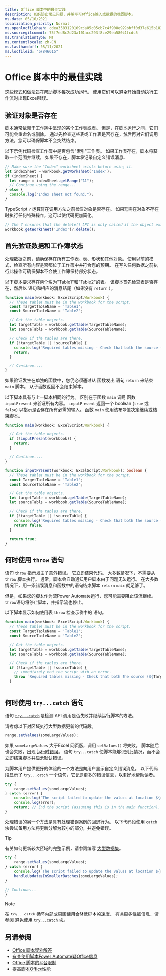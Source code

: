 ```yaml
---
title: Office 脚本中的最佳实践
description: 如何防止常见问题，并编写可Office输入或数据的稳固脚本。
ms.date: 05/10/2021
localization_priority: Normal
ms.openlocfilehash: cdea3583120109cda05c05cb7c4f908e929bbff0d37e615b1820f67b57fbe24f
ms.sourcegitcommit: 75f7ed8c2d23a104acc293f8ce29ea580b4fcdc5
ms.translationtype: MT
ms.contentlocale: zh-CN
ms.lasthandoff: 08/11/2021
ms.locfileid: "57846615"
---
```

# <a name="best-practices-in-office-scripts"></a>Office 脚本中的最佳实践

这些模式和做法旨在帮助脚本每次成功运行。 使用它们可以避免开始自动执行工作流时出现Excel错误。

## <a name="verify-an-object-is-present"></a>验证对象是否存在

脚本通常依赖于工作簿中呈现的某个工作表或表。 但是，在脚本运行之间，它们可能会重命名或删除。 通过先检查这些表或工作表是否存在，然后再对它们调用方法，您可以确保脚本不会突然结束。

以下示例代码检查工作簿中是否包含"索引"工作表。 如果工作表存在，脚本将获取一个范围并继续。 如果不存在，脚本将记录自定义错误消息。

```TypeScript
// Make sure the "Index" worksheet exists before using it.
let indexSheet = workbook.getWorksheet('Index');
if (indexSheet) {
  let range = indexSheet.getRange("A1");
  // Continue using the range...
} else {
  console.log("Index sheet not found.");
}
```

TypeScript `?` 运算符在调用方法之前检查对象是否存在。 如果无需在对象不存在时执行任何特殊操作，这可以使代码更加简化。

```TypeScript
// The ? ensures that the delete() API is only called if the object exists.
workbook.getWorksheet('Index')?.delete();
```

## <a name="validate-data-and-workbook-state-first"></a>首先验证数据和工作簿状态

处理数据之前，请确保存在所有工作表、表、形状和其他对象。 使用以前的模式，检查所有内容是否都位于工作簿中并符合您的预期。 在写入任何数据之前执行此操作可确保脚本不会使工作簿保持部分状态。

以下脚本要求存在两个名为"Table1"和"Table2"的表。 该脚本首先检查表是否存在，然后以 语句和相应的消息结尾（如果没有 `return` ）。

```TypeScript
function main(workbook: ExcelScript.Workbook) {
  // These tables must be in the workbook for the script.
  const TargetTableName = 'Table1';
  const SourceTableName = 'Table2';

  // Get the table objects.
  let targetTable = workbook.getTable(TargetTableName);
  let sourceTable = workbook.getTable(SourceTableName);

  // Check if the tables are there.
  if (!targetTable || !sourceTable) {
    console.log(`Required tables missing - Check that both the source (${TargetTableName}) and target (${SourceTableName}) tables are present before running the script.`);
    return;
  }

  // Continue....
}
```

如果验证发生在单独的函数中，您仍必须通过从 函数发出 语句 `return` 来结束 `main` 脚本。 从子函数返回不会结束脚本。

以下脚本具有与上一脚本相同的行为。 区别在于函数 `main` 调用 函数 `inputPresent` 来验证所有内容。 `inputPresent` 返回一个 boolean (`true` 或 `false`) 以指示是否存在所有必需的输入。 函数 `main` 使用该布尔值决定继续或结束脚本。

```TypeScript
function main(workbook: ExcelScript.Workbook) {

  // Get the table objects.
  if (!inputPresent(workbook)) {
    return;
  }

  // Continue....
}

function inputPresent(workbook: ExcelScript.Workbook): boolean {
  // These tables must be in the workbook for the script.
  const TargetTableName = 'Table1';
  const SourceTableName = 'Table2';

  // Get the table objects.
  let targetTable = workbook.getTable(TargetTableName);
  let sourceTable = workbook.getTable(SourceTableName);

  // Check if the tables are there.
  if (!targetTable || !sourceTable) {
    console.log(`Required tables missing - Check that both the source (${TargetTableName}) and target (${SourceTableName}) tables are present before running the script.`);
    return false;
  }

  return true;
}
```

## <a name="when-to-use-a-throw-statement"></a>何时使用 `throw` 语句

语句 [`throw`](https://developer.mozilla.org/docs/web/javascript/reference/statements/throw) 指示发生了意外错误。 它立即结束代码。 大多数情况下，不需要从 `throw` 脚本执行。 通常，脚本会自动通知用户脚本由于问题无法运行。 在大多数情况下，用一条错误消息和函数中的语句结束脚本 `return` `main` 就足够了。

但是，如果您的脚本作为流Power Automate运行，您可能需要阻止该流继续。 `throw`语句将停止脚本，并指示流也停止。

以下脚本显示如何使用表 `throw` 检查示例中的 语句。

```TypeScript
function main(workbook: ExcelScript.Workbook) {
  // These tables must be in the workbook for the script.
  const TargetTableName = 'Table1';
  const SourceTableName = 'Table2';

  // Get the table objects.
  let targetTable = workbook.getTable(TargetTableName);
  let sourceTable = workbook.getTable(SourceTableName);

  // Check if the tables are there.
  if (!targetTable || !sourceTable) {
    // Immediately end the script with an error.
    throw `Required tables missing - Check that both the source (${TargetTableName}) and target (${SourceTableName}) tables are present before running the script.`;
  }
  
```

## <a name="when-to-use-a-trycatch-statement"></a>何时使用 `try...catch` 语句

语句 [`try...catch`](https://developer.mozilla.org/docs/Web/JavaScript/Reference/Statements/try...catch) 是检测 API 调用是否失败并继续运行脚本的方法。

请考虑以下对区域执行大型数据更新的代码段。

```TypeScript
range.setValues(someLargeValues);
```

如果 `someLargeValues` 大于Excel 网页版，调用 `setValues()` 将失败。 脚本随后也会失败，出现 [运行时错误](../testing/troubleshooting.md#runtime-errors)。 语句 `try...catch` 使脚本能够识别此情况，而不会立即结束脚本并显示默认错误。

为脚本用户提供更好的体验的一个方法是向用户显示自定义错误消息。 以下代码段显示了 `try...catch` 一个语句，它记录更多的错误信息，以更好地帮助读者。

```TypeScript
try {
    range.setValues(someLargeValues);
} catch (error) {
    console.log(`The script failed to update the values at location ${range.getAddress()}. Please inspect and run again.`);
    console.log(error);
    return; // End the script (assuming this is in the main function).
}
```

处理错误的另一个方法是具有处理错误案例的回退行为。 以下代码段使用 `catch` 块尝试备用方法将更新分解为较小的部分，并避免错误。

> [!TIP]
> 有关如何更新较大区域的完整示例，请参阅编写 [大型数据集](../resources/samples/write-large-dataset.md)。

```TypeScript
try {
    range.setValues(someLargeValues);
} catch (error) {
    console.log(`The script failed to update the values at location ${range.getAddress()}. Trying a different approach.`);
    handleUpdatesInSmallerBatches(someLargeValues);
}

// Continue...
}
```

> [!NOTE]
> 在 `try...catch` 循环内部或周围使用会降低脚本的速度。 有关更多性能信息，请参阅 [避免使用 `try...catch` 块](web-client-performance.md#avoid-using-trycatch-blocks-in-or-surrounding-loops)。

## <a name="see-also"></a>另请参阅

- [Office 脚本疑难解答](../testing/troubleshooting.md)
- [有关使用脚本Power Automate疑Office信息](../testing/power-automate-troubleshooting.md)
- [Office 脚本的平台限制](../testing/platform-limits.md)
- [提高脚本Office性能](web-client-performance.md)
